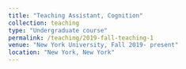 ```yaml
---
title: "Teaching Assistant, Cognition"
collection: teaching
type: "Undergraduate course"
permalink: /teaching/2019-fall-teaching-1
venue: "New York University, Fall 2019- present"
location: "New York, New York"
---
```

 
